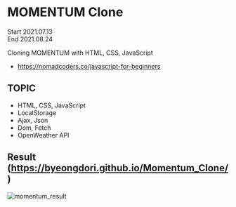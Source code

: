 # MOMENTUM Clone
Start 2021.07.13  
End 2021.08.24

Cloning MOMENTUM with HTML, CSS, JavaScript
- https://nomadcoders.co/javascript-for-beginners

## TOPIC
- HTML, CSS, JavaScript
- LocalStorage
- Ajax, Json
- Dom, Fetch
- OpenWeather API

## Result (https://byeongdori.github.io/Momentum_Clone/)
![momentum_result](https://user-images.githubusercontent.com/33740149/149489377-57c07de8-698a-4930-a8fc-a778bd0c3d93.png)
